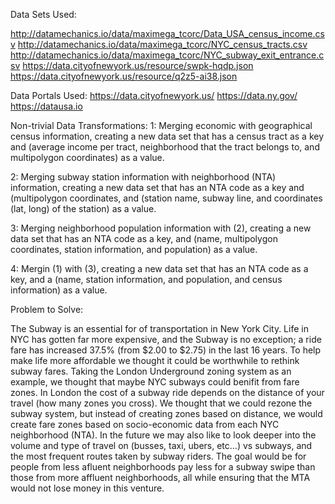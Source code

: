 Data Sets Used:

  http://datamechanics.io/data/maximega_tcorc/Data_USA_census_income.csv
  http://datamechanics.io/data/maximega_tcorc/NYC_census_tracts.csv
  http://datamechanics.io/data/maximega_tcorc/NYC_subway_exit_entrance.csv
  https://data.cityofnewyork.us/resource/swpk-hqdp.json
  https://data.cityofnewyork.us/resource/q2z5-ai38.json
  
Data Portals Used:
   https://data.cityofnewyork.us/
   https://data.ny.gov/
   https://datausa.io
   
Non-trivial Data Transformations:
  1: Merging economic with geographical census information, creating a new data set that has a census tract as a key and            (average income per tract, neighborhood that the tract belongs to, and multipolygon coordinates) as a value.
  
  2: Merging subway station information with neighborhood (NTA) information, creating a new data set that has an NTA code          as a key and (multipolygon coordinates, and (station name, subway line, and coordinates (lat, long) of the station) as a      value.
  
  3: Merging neighborhood population information with (2), creating a new data set that has an NTA code as a key, and (name,        multipolygon coordinates, station information, and population) as a value.
 
  4: Mergin (1) with (3), creating a new data set that has an NTA code as a key, and a (name, station information, and              population, and census information) as a value.
  
Problem to Solve:
  
  The Subway is an essential for of transportation in New York City. Life in NYC has gotten far more expensive, and the Subway is no exception; a ride fare has increased 37.5% (from $2.00 to $2.75) in the last 16 years. To help make life more affordable we thought it could be worthwhile to rethink subway fares. Taking the London Underground zoning system as an example, we thought that maybe NYC subways could benifit from fare zones. In London the cost of a subway ride depends on the distance of your travel (how many zones you cross). We thought that we could rezone the subway system, but instead of creating zones based on distance, we would create fare zones based on socio-economic data from each NYC neighborhood (NTA). In the future we may also like to look deeper into the volume and type of travel on (busses, taxi, ubers, etc...) vs subways, and the most frequent routes taken by subway riders. The goal would be for people from less afluent neighborhoods pay less for a subway swipe than those from more affluent neighborhoods, all while ensuring that the MTA would not lose money in this venture. 
   
